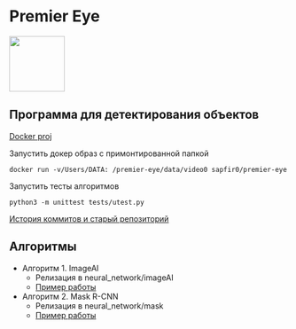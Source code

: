 # Premier Eye

<img src="./resources/images/eye.svg" width="100" height="100">

## Программа для детектирования объектов

[Docker proj](https://cloud.docker.com/u/sapfir0/repository/docker/sapfir0/premier-eye)

Запустить докер образ с примонтированной папкой

    docker run -v/Users/DATA: /premier-eye/data/video0 sapfir0/premier-eye

Запустить тесты алгоритмов

    python3 -m unittest tests/utest.py 

[История коммитов и старый репозиторий](https://github.com/Sapfir0/videoscan)

## Алгоритмы

* Алгоритм 1. ImageAI
    * Релизация в neural_network/imageAI
    * [Пример работы](https://yadi.sk/d/DAujE-9RKx2Tmg)
* Алгоритм 2. Mask R-CNN
    * Релизация в neural_network/mask
    * [Пример работы](https://yadi.sk/d/TgdGg0hRAFxS8g)